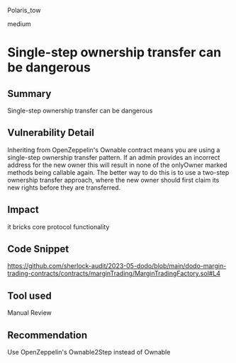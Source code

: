 Polaris_tow

medium

# Single-step ownership transfer can be dangerous

## Summary
Single-step ownership transfer can be dangerous
## Vulnerability Detail
Inheriting from OpenZeppelin's Ownable contract means you are using a single-step ownership transfer pattern. If an admin provides an incorrect address for the new owner this will result in none of the onlyOwner marked methods being callable again. The better way to do this is to use a two-step ownership transfer approach, where the new owner should first claim its new rights before they are transferred.
## Impact
it bricks core protocol functionality
## Code Snippet
https://github.com/sherlock-audit/2023-05-dodo/blob/main/dodo-margin-trading-contracts/contracts/marginTrading/MarginTradingFactory.sol#L4
## Tool used

Manual Review

## Recommendation
Use OpenZeppelin's Ownable2Step instead of Ownable